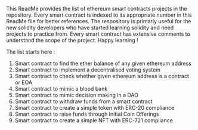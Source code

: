 This ReadMe provides the list of ethereum smart contracts projects in the repository. Every smart contract is indexed to its appropriate number in this ReadMe file for better references. The respository is primarly useful for the new solidity developers who have started learning solidity and need projects to practice from. Every smart contract has extensive comments to understand the scope of the project. Happy learning !

The list starts here :

1. Smart contract to find the ether balance of any given ethereum address
2. Smart contract to implement a decentralised voting system
3. Smart contract to check whether given ethereum address is a contract or EOA
4. Smart contract to mimic a blood bank
5. Smart contract to mimic decision making in a DAO
6. Smart contract to withdraw funds from a smart contract 
7. Smart contract to create a simple token with ERC-20 compliance
8. Smart contract to raise funds through Initial Coin Offerings
9. Smart contract to create a simple NFT with ERC-721 compliance

